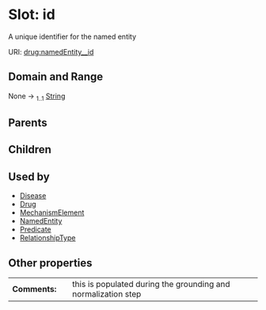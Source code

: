
# Slot: id


A unique identifier for the named entity

URI: [drug:namedEntity__id](http://w3id.org/ontogpt/drug/namedEntity__id)


## Domain and Range

None &#8594;  <sub>1..1</sub> [String](types/String.md)

## Parents


## Children


## Used by

 * [Disease](Disease.md)
 * [Drug](Drug.md)
 * [MechanismElement](MechanismElement.md)
 * [NamedEntity](NamedEntity.md)
 * [Predicate](Predicate.md)
 * [RelationshipType](RelationshipType.md)

## Other properties

|  |  |  |
| --- | --- | --- |
| **Comments:** | | this is populated during the grounding and normalization step |

